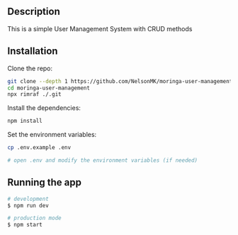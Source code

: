 ## Description

This is a simple User Management System with CRUD methods

## Installation

Clone the repo:

```bash
git clone --depth 1 https://github.com/NelsonMK/moringa-user-management.git
cd moringa-user-management
npx rimraf ./.git
```

Install the dependencies:

```bash
npm install
```

Set the environment variables:

```bash
cp .env.example .env

# open .env and modify the environment variables (if needed)
```

## Running the app

```bash
# development
$ npm run dev

# production mode
$ npm start
```
